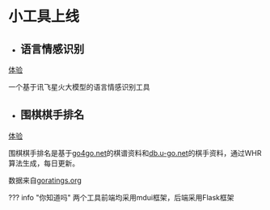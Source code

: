# 小工具上线

* ## 语言情感识别

[体验](https://play.pwxiao.top/)

一个基于讯飞星火大模型的语言情感识别工具

* ## 围棋棋手排名

[体验](https://goratings.pwxiao.top/)

围棋棋手排名是基于[go4go.net](go4go.net)的棋谱资料和[db.u-go.net](b.u-go.net)的棋手资料，通过WHR算法生成，每日更新。

数据来自[goratings.org](goratings.org)


??? info "你知道吗"
    两个工具前端均采用mdui框架，后端采用Flask框架